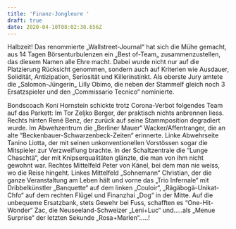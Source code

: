 ```yaml
---
title: 'Finanz-Jongleure '
draft: true
date: 2020-04-10T08:02:38.656Z
---
```

Halbzeit! Das renommierte „Wallstreet-Journal“ hat sich die Mühe gemacht, aus 14 Tagen Börsenturbulenzen ein „Best of-Team„ zusammenzustellen, das diesem Namen alle Ehre macht. Dabei wurde nicht nur auf die Platzierung Rücksicht genommen, sondern auch auf Kriterien wie Ausdauer, Solidität, Antizipation, Seriosität und Killerinstinkt. Als oberste Jury amtete die „Salomon-Jüngerin„ Lilly Obimo, die neben der Stammelf  gleich noch 3 Ersatzspieler und den „Commissario Tecnico“  nominierte.

Bondscoach Koni Hornstein schickte trotz Corona-Verbot folgendes Team auf das Parkett: Im Tor Zeljko Berger, der praktisch nichts anbrennen liess. Rechts hinten René Benz, der zurück auf seine Stammposition degradiert wurde. Im Abwehzentrum die „Berliner Mauer“ Wacker/Affentranger, die an alte “Beckenbauer-Schwarzenbeck-Zeiten“ erinnerte. Linke Abwehrseite Tanino Liotta, der mit seinen unkonventionellen Vorstössen sogar die Mitspieler zur Verzweiflung brachte. In der Schaltzentrale die “Lunge Chaschtä“, der mit Knipserqualitäten glänzte, die man von ihm nicht gewohnt war. Rechtes Mittelfeld Peter von Känel, bei dem man nie weiss, wo die Reise hingeht. Linkes Mittelfeld „Sohnemann“ Christian, der die ganze Veranstaltung am Leben hält und vorne das „Trio Infernale“ mit Dribbelkünstler „Banquette“ auf dem linken „Couloir“, „Rägäbogä-Unikat-Chfo“ auf dem rechten Flügel und Finanzhai „Dog“ in der Mitte. Auf die unbequeme Ersatzbank, stets Gewehr bei Fuss, schafften es “One-Hit-Wonder“ Zac, die Neuseeland-Schweizer „Leni+Luc“ und.....als „Menue Surprise“ der letzten Sekunde „Rosa+Marlen“.....!
